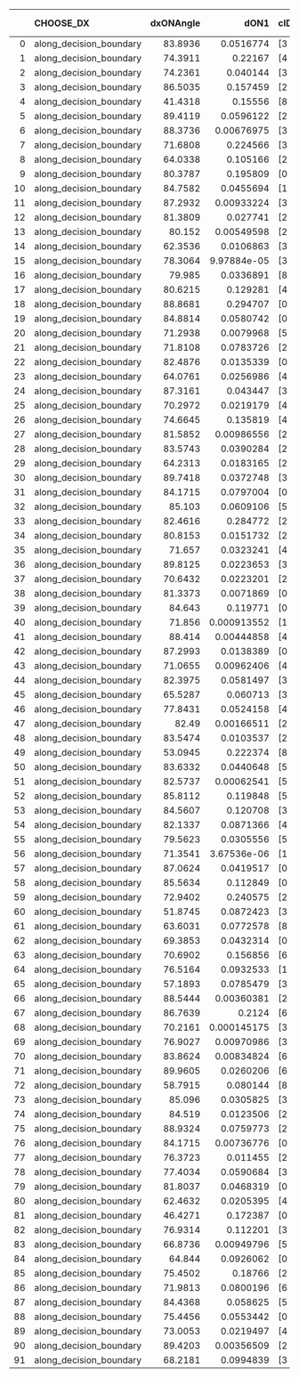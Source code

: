 |    | CHOOSE_DX               |   dxONAngle |        dON1 | cIDON1   |   dON_patch_1 |   nTON |         dON |   dxOFFAngle |       dOFF1 | cIDOFF1   |   dOFF_patch_1 |   nTOFF |        dOFF | SUCCESS   |   nExp |   dual_point_id |   subpoint_time_seconds |   total_execution_time |       logp |        dOFF/dON | Vote dOFF>dON   |
|---:|:------------------------|------------:|------------:|:---------|--------------:|-------:|------------:|-------------:|------------:|:----------|---------------:|--------:|------------:|:----------|-------:|----------------:|------------------------:|-----------------------:|-----------:|----------------:|:----------------|
|  0 | along_decision_boundary |     83.8936 | 0.0516774   | [3 5]    |   0.0516774   |      1 | 0.0516774   |      88.2434 | 0.00475379  | [3 5]     |    0.00475379  |       1 | 0.00475379  | False     |      1 |               1 |                1.12543  |                1.48915 |  0         |     0.0919896   | False           |
|  1 | along_decision_boundary |     74.3911 | 0.22167     | [4 8]    |   0.22167     |      1 | 0.22167     |      76.7082 | 0.0222542   | [4 8]     |    0.0222542   |       1 | 0.0222542   | False     |      2 |               2 |                1.18474  |                2.67991 | -0.5       |     0.100393    | False           |
|  2 | along_decision_boundary |     74.2361 | 0.040144    | [3 5]    |   0.040144    |      1 | 0.040144    |      83.6288 | 0.389252    | [3 5]     |    0.389252    |       1 | 0.389252    | True      |      3 |               3 |                2.08178  |                4.77216 | -1         |     9.6964      | True            |
|  3 | along_decision_boundary |     86.5035 | 0.157459    | [2 8]    |   0.157459    |      1 | 0.157459    |      78.9519 | 0.178374    | [2 8]     |    0.178374    |       1 | 0.178374    | True      |      4 |               4 |                2.07551  |                6.85595 | -0.166667  |     1.13283     | True            |
|  4 | along_decision_boundary |     41.4318 | 0.15556     | [8 9]    |   0.15556     |      1 | 0.15556     |      47.6028 | 0.0153438   | [8 9]     |    0.0153438   |       1 | 0.0153438   | False     |      5 |               5 |                1.50829  |                8.37123 | -0         |     0.0986358   | False           |
|  5 | along_decision_boundary |     89.4119 | 0.0596122   | [2 9]    |   0.0596122   |      1 | 0.0596122   |      87.3962 | 0.0914844   | [2 9]     |    0.0914844   |       1 | 0.0914844   | True      |      6 |               6 |                0.968323 |                9.34656 | -0.1       |     1.53466     | True            |
|  6 | along_decision_boundary |     88.3736 | 0.00676975  | [3 5]    |   0.00676975  |      1 | 0.00676975  |      88.3526 | 0.029105    | [3 5]     |    0.029105    |       1 | 0.029105    | True      |      7 |               7 |                1.1267   |               10.4803  | -0         |     4.29927     | True            |
|  7 | along_decision_boundary |     71.6808 | 0.224566    | [3 7]    |   0.224566    |      1 | 0.224566    |      72.3715 | 0.198912    | [3 7]     |    0.198912    |       1 | 0.198912    | False     |      8 |               8 |                1.64837  |               12.1336  | -0.0714286 |     0.885764    | False           |
|  8 | along_decision_boundary |     64.0338 | 0.105166    | [2 8]    |   0.105166    |      1 | 0.105166    |      76.479  | 0.0616142   | [2 8]     |    0.0616142   |       1 | 0.0616142   | False     |      9 |               9 |                1.06912  |               13.2107  | -0         |     0.585878    | False           |
|  9 | along_decision_boundary |     80.3787 | 0.195809    | [0 1]    |   0.195809    |      1 | 0.195809    |      80.3735 | 0.16232     | [0 1]     |    0.16232     |       1 | 0.16232     | False     |     10 |              10 |                1.81719  |               15.0359  | -0.0555556 |     0.82897     | False           |
| 10 | along_decision_boundary |     84.7582 | 0.0455694   | [1 8]    |   0.0455694   |      1 | 0.0455694   |      84.3728 | 1.0961e-06  | [1 8]     |    1.0961e-06  |       1 | 1.0961e-06  | False     |     11 |              11 |                1.02975  |               16.0709  | -0.2       |     2.40535e-05 | False           |
| 11 | along_decision_boundary |     87.2932 | 0.00933224  | [3 6]    |   0.00933224  |      1 | 0.00933224  |      81.5322 | 0.00533231  | [3 6]     |    0.00533231  |       1 | 0.00533231  | False     |     12 |              12 |                0.897998 |               16.9749  | -0.409091  |     0.571386    | False           |
| 12 | along_decision_boundary |     81.3809 | 0.027741    | [2 6]    |   0.027741    |      1 | 0.027741    |      71.5175 | 0.0857065   | [2 6]     |    0.0857065   |       1 | 0.0857065   | True      |     13 |              13 |                0.887912 |               17.8681  | -0.666667  |     3.08952     | True            |
| 13 | along_decision_boundary |     80.152  | 0.00549598  | [2 4]    |   0.00549598  |      1 | 0.00549598  |      80.79   | 0.082088    | [2 4]     |    0.082088    |       1 | 0.082088    | True      |     14 |              14 |                0.658952 |               18.5331  | -0.346154  |    14.936       | True            |
| 14 | along_decision_boundary |     62.3536 | 0.0106863   | [3 5]    |   0.0106863   |      1 | 0.0106863   |      62.775  | 0.0848272   | [3 5]     |    0.0848272   |       1 | 0.0848272   | True      |     15 |              15 |                1.06941  |               19.6105  | -0.142857  |     7.93794     | True            |
| 15 | along_decision_boundary |     78.3064 | 9.97884e-05 | [3 9]    |   9.97884e-05 |      1 | 9.97884e-05 |      77.2964 | 0.165812    | [3 9]     |    0.165812    |       1 | 0.165812    | True      |     16 |              16 |                1.49374  |               21.1093  | -0.0333333 |  1661.64        | True            |
| 16 | along_decision_boundary |     79.985  | 0.0336891   | [8 9]    |   0.0336891   |      1 | 0.0336891   |      84.5805 | 0.0356953   | [8 9]     |    0.0356953   |       1 | 0.0356953   | True      |     17 |              17 |                0.956977 |               22.0762  | -0         |     1.05955     | True            |
| 17 | along_decision_boundary |     80.6215 | 0.129281    | [4 6]    |   0.129281    |      1 | 0.129281    |      85.4147 | 0.183195    | [4 6]     |    0.183195    |       1 | 0.183195    | True      |     18 |              18 |                1.21609  |               23.3041  | -0.0294118 |     1.41703     | True            |
| 18 | along_decision_boundary |     88.8681 | 0.294707    | [0 1]    |   0.294707    |      1 | 0.294707    |      89.5822 | 0.0801754   | [0 1]     |    0.0801754   |       1 | 0.0801754   | False     |     19 |              19 |                1.70152  |               25.0137  | -0.111111  |     0.272051    | False           |
| 19 | along_decision_boundary |     84.8814 | 0.0580742   | [0 9]    |   0.0580742   |      1 | 0.0580742   |      72.7517 | 0.210744    | [1 9]     |    0.210744    |       1 | 0.210744    | True      |     20 |              20 |                1.5052   |               26.5289  | -0.0263158 |     3.62887     | True            |
| 20 | along_decision_boundary |     71.2938 | 0.0079968   | [5 7]    |   0.0079968   |      1 | 0.0079968   |      59.5863 | 0.050145    | [5 7]     |    0.050145    |       1 | 0.050145    | True      |     21 |              21 |                0.916023 |               27.4539  | -0.1       |     6.27063     | True            |
| 21 | along_decision_boundary |     71.8108 | 0.0783726   | [2 7]    |   0.0783726   |      1 | 0.0783726   |      71.7865 | 0.00355147  | [2 7]     |    0.00355147  |       1 | 0.00355147  | False     |     22 |              22 |                1.07691  |               28.5389  | -0.214286  |     0.0453152   | False           |
| 22 | along_decision_boundary |     82.4876 | 0.0135339   | [0 4]    |   0.0135339   |      1 | 0.0135339   |      78.7116 | 0.0314036   | [1 4]     |    0.0314036   |       1 | 0.0314036   | True      |     23 |              23 |                1.14909  |               29.699   | -0.0909091 |     2.32036     | True            |
| 23 | along_decision_boundary |     64.0761 | 0.0256986   | [4 8]    |   0.0256986   |      1 | 0.0256986   |      64.7141 | 0.0513454   | [4 8]     |    0.0513454   |       1 | 0.0513454   | True      |     24 |              24 |                0.924413 |               30.6314  | -0.195652  |     1.99798     | True            |
| 24 | along_decision_boundary |     87.3161 | 0.043447    | [3 4]    |   0.043447    |      1 | 0.043447    |      87.091  | 0.000834877 | [3 4]     |    0.000834877 |       1 | 0.000834877 | False     |     25 |              25 |                0.953234 |               31.5896  | -0.333333  |     0.019216    | False           |
| 25 | along_decision_boundary |     70.2972 | 0.0219179   | [4 6]    |   0.0219179   |      1 | 0.0219179   |      80.1922 | 0.0810865   | [4 6]     |    0.0810865   |       1 | 0.0810865   | True      |     26 |              26 |                1.15474  |               32.7534  | -0.18      |     3.69955     | True            |
| 26 | along_decision_boundary |     74.6645 | 0.135819    | [4 6]    |   0.135819    |      1 | 0.135819    |      83.5733 | 0.0912753   | [4 6]     |    0.0912753   |       1 | 0.0912753   | False     |     27 |              27 |                1.39252  |               34.1571  | -0.307692  |     0.672038    | False           |
| 27 | along_decision_boundary |     81.5852 | 0.00986556  | [2 6]    |   0.00986556  |      1 | 0.00986556  |      79.6092 | 0.0650555   | [2 6]     |    0.0650555   |       1 | 0.0650555   | True      |     28 |              28 |                1.06653  |               35.2297  | -0.166667  |     6.5942      | True            |
| 28 | along_decision_boundary |     83.5743 | 0.0390284   | [2 3]    |   0.0390284   |      1 | 0.0390284   |      85.022  | 0.00871289  | [2 3]     |    0.00871289  |       1 | 0.00871289  | False     |     29 |              29 |                1.15291  |               36.3886  | -0.285714  |     0.223245    | False           |
| 29 | along_decision_boundary |     64.2313 | 0.0183165   | [2 7]    |   0.0183165   |      1 | 0.0183165   |      64.5175 | 0.0892747   | [2 7]     |    0.0892747   |       1 | 0.0892747   | True      |     30 |              30 |                1.76459  |               38.1628  | -0.155172  |     4.87401     | True            |
| 30 | along_decision_boundary |     89.7418 | 0.0372748   | [3 7]    |   0.0372748   |      1 | 0.0372748   |      86.1455 | 0.0326341   | [3 7]     |    0.0326341   |       1 | 0.0326341   | False     |     31 |              31 |                1.44156  |               39.6123  | -0.266667  |     0.875501    | False           |
| 31 | along_decision_boundary |     84.1715 | 0.0797004   | [0 1]    |   0.0797004   |      1 | 0.0797004   |      83.9968 | 0.198571    | [0 1]     |    0.198571    |       1 | 0.198571    | True      |     32 |              32 |                2.10933  |               41.7307  | -0.145161  |     2.49147     | True            |
| 32 | along_decision_boundary |     85.103  | 0.0609106   | [5 9]    |   0.0609106   |      1 | 0.0609106   |      81.2512 | 0.0247649   | [5 9]     |    0.0247649   |       1 | 0.0247649   | False     |     33 |              33 |                1.55739  |               43.2972  | -0.25      |     0.406577    | False           |
| 33 | along_decision_boundary |     82.4616 | 0.284772    | [2 7]    |   0.284772    |      1 | 0.284772    |      86.4288 | 0.188444    | [2 7]     |    0.188444    |       1 | 0.188444    | False     |     34 |              34 |                2.42538  |               45.7324  | -0.136364  |     0.661737    | False           |
| 34 | along_decision_boundary |     80.8153 | 0.0151732   | [2 8]    |   0.0151732   |      1 | 0.0151732   |      89.4961 | 0.013299    | [2 8]     |    0.013299    |       1 | 0.013299    | False     |     35 |              35 |                0.729376 |               46.4668  | -0.0588235 |     0.87648     | False           |
| 35 | along_decision_boundary |     71.657  | 0.0323241   | [4 8]    |   0.0323241   |      1 | 0.0323241   |      74.5449 | 0.0384448   | [4 8]     |    0.0384448   |       1 | 0.0384448   | True      |     36 |              36 |                1.00374  |               47.4785  | -0.0142857 |     1.18936     | True            |
| 36 | along_decision_boundary |     89.8125 | 0.0223653   | [3 4]    |   0.0223653   |      1 | 0.0223653   |      80.5642 | 0.0487452   | [3 4]     |    0.0487452   |       1 | 0.0487452   | True      |     37 |              38 |                1.09541  |               50.213   | -0.0555556 |     2.1795      | True            |
| 37 | along_decision_boundary |     70.6432 | 0.0223201   | [2 3]    |   0.0223201   |      1 | 0.0223201   |      65.8581 | 0.605517    | [2 3]     |    0.605517    |       1 | 0.605517    | True      |     38 |              39 |                2.45731  |               52.6788  | -0.121622  |    27.1287      | True            |
| 38 | along_decision_boundary |     81.3373 | 0.0071869   | [0 1]    |   0.0071869   |      1 | 0.0071869   |      88.361  | 0.388023    | [0 1]     |    0.388023    |       1 | 0.388023    | True      |     39 |              40 |                0.896108 |               53.5819  | -0.210526  |    53.9902      | True            |
| 39 | along_decision_boundary |     84.643  | 0.119771    | [0 3]    |   0.119771    |      1 | 0.119771    |      62.796  | 3.30691e-05 | [1 3]     |    3.30691e-05 |       1 | 3.30691e-05 | False     |     40 |              41 |                0.897633 |               54.4885  | -0.320513  |     0.000276103 | False           |
| 40 | along_decision_boundary |     71.856  | 0.000913552 | [1 7]    |   0.000913552 |      1 | 0.000913552 |      69.4431 | 9.68319e-06 | [0 7]     |    9.68319e-06 |       1 | 9.68319e-06 | False     |     41 |              42 |                0.741578 |               55.2397  | -0.2       |     0.0105995   | False           |
| 41 | along_decision_boundary |     88.414  | 0.00444858  | [4 7]    |   0.00444858  |      1 | 0.00444858  |      83.9401 | 0.0424001   | [4 7]     |    0.0424001   |       1 | 0.0424001   | True      |     42 |              43 |                1.0466   |               56.2913  | -0.109756  |     9.53116     | True            |
| 42 | along_decision_boundary |     87.2993 | 0.0138389   | [0 1]    |   0.0138389   |      1 | 0.0138389   |      83.6612 | 0.298169    | [0 1]     |    0.298169    |       1 | 0.298169    | True      |     43 |              44 |                1.48114  |               57.7785  | -0.190476  |    21.5457      | True            |
| 43 | along_decision_boundary |     71.0655 | 0.00962406  | [4 8]    |   0.00962406  |      1 | 0.00962406  |      74.4863 | 0.0239545   | [4 8]     |    0.0239545   |       1 | 0.0239545   | True      |     44 |              46 |                1.66854  |               59.4947  | -0.290698  |     2.48902     | True            |
| 44 | along_decision_boundary |     82.3975 | 0.0581497   | [3 4]    |   0.0581497   |      1 | 0.0581497   |      84.4511 | 0.0778297   | [3 4]     |    0.0778297   |       1 | 0.0778297   | True      |     45 |              48 |                0.901005 |               60.4315  | -0.409091  |     1.33844     | True            |
| 45 | along_decision_boundary |     65.5287 | 0.060713    | [3 9]    |   0.060713    |      1 | 0.060713    |      75.519  | 0.0148503   | [3 9]     |    0.0148503   |       1 | 0.0148503   | False     |     46 |              49 |                1.32805  |               61.7675  | -0.544444  |     0.244599    | False           |
| 46 | along_decision_boundary |     77.8431 | 0.0524158   | [4 8]    |   0.0524158   |      1 | 0.0524158   |      84.5466 | 0.0663247   | [4 8]     |    0.0663247   |       1 | 0.0663247   | True      |     47 |              50 |                0.815583 |               62.5966  | -0.391304  |     1.26536     | True            |
| 47 | along_decision_boundary |     82.49   | 0.00166511  | [2 8]    |   0.00166511  |      1 | 0.00166511  |      80.7843 | 0.137129    | [2 8]     |    0.137129    |       1 | 0.137129    | True      |     48 |              51 |                0.83246  |               63.4371  | -0.521277  |    82.3544      | True            |
| 48 | along_decision_boundary |     83.5474 | 0.0103537   | [2 5]    |   0.0103537   |      1 | 0.0103537   |      88.7234 | 0.0587877   | [2 5]     |    0.0587877   |       1 | 0.0587877   | True      |     49 |              53 |                0.790763 |               64.2678  | -0.666667  |     5.67794     | True            |
| 49 | along_decision_boundary |     53.0945 | 0.222374    | [8 9]    |   0.222374    |      1 | 0.222374    |      52.4197 | 0.0953716   | [8 9]     |    0.0953716   |       1 | 0.0953716   | False     |     50 |              54 |                1.29555  |               65.5684  | -0.826531  |     0.428879    | False           |
| 50 | along_decision_boundary |     83.6332 | 0.0440648   | [5 8]    |   0.0440648   |      1 | 0.0440648   |      84.7071 | 0.0616898   | [5 8]     |    0.0616898   |       1 | 0.0616898   | True      |     51 |              55 |                0.695243 |               66.276   | -0.64      |     1.39998     | True            |
| 51 | along_decision_boundary |     82.5737 | 0.00062541  | [5 9]    |   0.00062541  |      1 | 0.00062541  |      86.9213 | 0.0653491   | [5 9]     |    0.0653491   |       1 | 0.0653491   | True      |     52 |              56 |                1.3288   |               67.6142  | -0.794118  |   104.49        | True            |
| 52 | along_decision_boundary |     85.8112 | 0.119848    | [5 6]    |   0.119848    |      1 | 0.119848    |      86.5668 | 0.179562    | [5 6]     |    0.179562    |       1 | 0.179562    | True      |     53 |              57 |                1.0074   |               68.6296  | -0.961538  |     1.49825     | True            |
| 53 | along_decision_boundary |     84.5607 | 0.120708    | [3 5]    |   0.120708    |      1 | 0.120708    |      89.4122 | 0.0147387   | [3 5]     |    0.0147387   |       1 | 0.0147387   | False     |     54 |              58 |                1.38246  |               70.0201  | -1.14151   |     0.122102    | False           |
| 54 | along_decision_boundary |     82.1337 | 0.0871366   | [4 7]    |   0.0871366   |      1 | 0.0871366   |      88.3708 | 0.00739195  | [4 7]     |    0.00739195  |       1 | 0.00739195  | False     |     55 |              60 |                0.842332 |               73.3065  | -0.925926  |     0.0848317   | False           |
| 55 | along_decision_boundary |     79.5623 | 0.0305556   | [5 6]    |   0.0305556   |      1 | 0.0305556   |      80.6821 | 0.115125    | [5 6]     |    0.115125    |       1 | 0.115125    | True      |     56 |              61 |                1.25577  |               74.5736  | -0.736364  |     3.76773     | True            |
| 56 | along_decision_boundary |     71.3541 | 3.67536e-06 | [1 2]    |   3.67536e-06 |      1 | 3.67536e-06 |      85.3211 | 0.0430449   | [0 2]     |    0.0430449   |       1 | 0.0430449   | True      |     57 |              63 |                0.844541 |               76.6739  | -0.892857  | 11711.8         | True            |
| 57 | along_decision_boundary |     87.0624 | 0.0419517   | [0 1]    |   0.0419517   |      1 | 0.0419517   |      78.8421 | 0.0141078   | [0 1]     |    0.0141078   |       1 | 0.0141078   | False     |     58 |              64 |                0.749367 |               77.4306  | -1.0614    |     0.336286    | False           |
| 58 | along_decision_boundary |     85.5634 | 0.112849    | [0 1]    |   0.112849    |      1 | 0.112849    |      63.3341 | 0.0123339   | [0 1]     |    0.0123339   |       1 | 0.0123339   | False     |     59 |              65 |                1.43117  |               78.8718  | -0.862069  |     0.109295    | False           |
| 59 | along_decision_boundary |     72.9402 | 0.240575    | [2 5]    |   0.240575    |      1 | 0.240575    |      75.3861 | 0.0405691   | [2 5]     |    0.0405691   |       1 | 0.0405691   | False     |     60 |              66 |                1.66804  |               80.5489  | -0.686441  |     0.168634    | False           |
| 60 | along_decision_boundary |     51.8745 | 0.0872423   | [3 7]    |   0.0872423   |      1 | 0.0872423   |      54.8069 | 0.128069    | [3 7]     |    0.128069    |       1 | 0.128069    | True      |     61 |              67 |                1.05302  |               81.6069  | -0.533333  |     1.46797     | True            |
| 61 | along_decision_boundary |     63.6031 | 0.0772578   | [8 9]    |   0.0772578   |      1 | 0.0772578   |      71.7998 | 0.0257879   | [8 9]     |    0.0257879   |       1 | 0.0257879   | False     |     62 |              68 |                0.863249 |               82.4751  | -0.663934  |     0.333791    | False           |
| 62 | along_decision_boundary |     69.3853 | 0.0432314   | [0 8]    |   0.0432314   |      1 | 0.0432314   |      69.3417 | 0.000223292 | [1 8]     |    0.000223292 |       1 | 0.000223292 | False     |     63 |              69 |                0.783072 |               83.2632  | -0.516129  |     0.00516504  | False           |
| 63 | along_decision_boundary |     70.6902 | 0.156856    | [6 9]    |   0.156856    |      1 | 0.156856    |      77.4062 | 0.0630479   | [6 9]     |    0.0630479   |       1 | 0.0630479   | False     |     64 |              70 |                1.04274  |               84.3115  | -0.388889  |     0.401947    | False           |
| 64 | along_decision_boundary |     76.5164 | 0.0932533   | [1 9]    |   0.0932533   |      1 | 0.0932533   |      71.585  | 0.0930569   | [1 9]     |    0.0930569   |       1 | 0.0930569   | False     |     65 |              71 |                0.862584 |               85.181   | -0.28125   |     0.997894    | False           |
| 65 | along_decision_boundary |     57.1893 | 0.0785479   | [3 7]    |   0.0785479   |      1 | 0.0785479   |      57.5729 | 0.250751    | [3 7]     |    0.250751    |       1 | 0.250751    | True      |     66 |              72 |                1.24641  |               86.4355  | -0.192308  |     3.19233     | True            |
| 66 | along_decision_boundary |     88.5444 | 0.00360381  | [2 9]    |   0.00360381  |      1 | 0.00360381  |      86.5609 | 0.00358746  | [2 9]     |    0.00358746  |       1 | 0.00358746  | False     |     67 |              73 |                0.785207 |               87.2257  | -0.272727  |     0.995463    | False           |
| 67 | along_decision_boundary |     86.7639 | 0.2124      | [6 7]    |   0.2124      |      1 | 0.2124      |      87.0146 | 0.0418665   | [6 7]     |    0.0418665   |       1 | 0.0418665   | False     |     68 |              74 |                1.31757  |               88.5532  | -0.186567  |     0.197111    | False           |
| 68 | along_decision_boundary |     70.2161 | 0.000145175 | [3 5]    |   0.000145175 |      1 | 0.000145175 |      72.8876 | 0.0173295   | [3 5]     |    0.0173295   |       1 | 0.0173295   | True      |     69 |              75 |                0.974926 |               89.5342  | -0.117647  |   119.37        | True            |
| 69 | along_decision_boundary |     76.9027 | 0.00970986  | [3 5]    |   0.00970986  |      1 | 0.00970986  |      79.697  | 0.0625262   | [3 5]     |    0.0625262   |       1 | 0.0625262   | True      |     70 |              76 |                0.989326 |               90.5285  | -0.181159  |     6.43946     | True            |
| 70 | along_decision_boundary |     83.8624 | 0.00834824  | [6 7]    |   0.00834824  |      1 | 0.00834824  |      83.7241 | 0.0873226   | [6 7]     |    0.0873226   |       1 | 0.0873226   | True      |     71 |              78 |                1.0227   |               93.3393  | -0.257143  |    10.46        | True            |
| 71 | along_decision_boundary |     89.9605 | 0.0260206   | [6 7]    |   0.0260206   |      1 | 0.0260206   |      88.3034 | 0.0546781   | [6 7]     |    0.0546781   |       1 | 0.0546781   | True      |     72 |              79 |                0.97022  |               94.3145  | -0.34507   |     2.10134     | True            |
| 72 | along_decision_boundary |     58.7915 | 0.080144    | [8 9]    |   0.080144    |      1 | 0.080144    |      58.4042 | 0.00911239  | [8 9]     |    0.00911239  |       1 | 0.00911239  | False     |     73 |              80 |                1.08611  |               95.4067  | -0.444444  |     0.1137      | False           |
| 73 | along_decision_boundary |     85.096  | 0.0305825   | [3 6]    |   0.0305825   |      1 | 0.0305825   |      84.6327 | 0.123972    | [3 6]     |    0.123972    |       1 | 0.123972    | True      |     74 |              81 |                1.28832  |               96.704   | -0.335616  |     4.0537      | True            |
| 74 | along_decision_boundary |     84.519  | 0.0123506   | [2 7]    |   0.0123506   |      1 | 0.0123506   |      76.9268 | 0.0479515   | [2 7]     |    0.0479515   |       1 | 0.0479515   | True      |     75 |              82 |                1.07451  |               97.7884  | -0.432432  |     3.88252     | True            |
| 75 | along_decision_boundary |     88.9324 | 0.0759773   | [2 7]    |   0.0759773   |      1 | 0.0759773   |      68.5659 | 0.115659    | [2 7]     |    0.115659    |       1 | 0.115659    | True      |     76 |              83 |                2.82578  |              100.625   | -0.54      |     1.52229     | True            |
| 76 | along_decision_boundary |     84.1715 | 0.00736776  | [0 1]    |   0.00736776  |      1 | 0.00736776  |      87.56   | 0.000998798 | [0 1]     |    0.000998798 |       1 | 0.000998798 | False     |     77 |              84 |                0.92955  |              101.563   | -0.657895  |     0.135563    | False           |
| 77 | along_decision_boundary |     76.3723 | 0.011455    | [2 6]    |   0.011455    |      1 | 0.011455    |      88.7942 | 0.0403519   | [2 6]     |    0.0403519   |       1 | 0.0403519   | True      |     78 |              85 |                0.784182 |              102.353   | -0.525974  |     3.52264     | True            |
| 78 | along_decision_boundary |     77.4034 | 0.0590684   | [3 7]    |   0.0590684   |      1 | 0.0590684   |      86.5596 | 0.0526512   | [3 7]     |    0.0526512   |       1 | 0.0526512   | False     |     79 |              86 |                0.950847 |              103.311   | -0.641026  |     0.891359    | False           |
| 79 | along_decision_boundary |     81.8037 | 0.0468319   | [0 1]    |   0.0468319   |      1 | 0.0468319   |      87.4005 | 0.0181733   | [0 1]     |    0.0181733   |       1 | 0.0181733   | False     |     80 |              87 |                1.05283  |              104.374   | -0.512658  |     0.388054    | False           |
| 80 | along_decision_boundary |     62.4632 | 0.0205395   | [4 7]    |   0.0205395   |      1 | 0.0205395   |      61.4346 | 0.0430515   | [4 7]     |    0.0430515   |       1 | 0.0430515   | True      |     81 |              88 |                0.981856 |              105.362   | -0.4       |     2.09603     | True            |
| 81 | along_decision_boundary |     46.4271 | 0.172387    | [0 9]    |   0.172387    |      1 | 0.172387    |      55.394  | 2.7956e-05  | [0 9]     |    2.7956e-05  |       1 | 2.7956e-05  | False     |     82 |              90 |                1.17237  |              106.562   | -0.5       |     0.00016217  | False           |
| 82 | along_decision_boundary |     76.9314 | 0.112201    | [3 6]    |   0.112201    |      1 | 0.112201    |      81.1279 | 0.0414486   | [3 6]     |    0.0414486   |       1 | 0.0414486   | False     |     83 |              91 |                1.06437  |              107.635   | -0.390244  |     0.369413    | False           |
| 83 | along_decision_boundary |     66.8736 | 0.00949796  | [5 6]    |   0.00949796  |      1 | 0.00949796  |      75.2518 | 0.00973988  | [5 6]     |    0.00973988  |       1 | 0.00973988  | True      |     84 |              92 |                0.875391 |              108.516   | -0.295181  |     1.02547     | True            |
| 84 | along_decision_boundary |     64.844  | 0.0926062   | [0 8]    |   0.0926062   |      1 | 0.0926062   |      67.5421 | 3.30297e-05 | [1 8]     |    3.30297e-05 |       1 | 3.30297e-05 | False     |     85 |              93 |                0.774198 |              109.298   | -0.380952  |     0.000356669 | False           |
| 85 | along_decision_boundary |     75.4502 | 0.18766     | [2 6]    |   0.18766     |      1 | 0.18766     |      75.8755 | 0.0815384   | [2 6]     |    0.0815384   |       1 | 0.0815384   | False     |     86 |              94 |                1.65221  |              110.956   | -0.288235  |     0.434501    | False           |
| 86 | along_decision_boundary |     71.9813 | 0.0800196   | [6 9]    |   0.0800196   |      1 | 0.0800196   |      76.5746 | 0.242841    | [6 9]     |    0.242841    |       1 | 0.242841    | True      |     87 |              95 |                2.43901  |              113.404   | -0.209302  |     3.03477     | True            |
| 87 | along_decision_boundary |     84.4368 | 0.058625    | [5 6]    |   0.058625    |      1 | 0.058625    |      80.0831 | 0.0627326   | [5 6]     |    0.0627326   |       1 | 0.0627326   | True      |     88 |              96 |                1.3121   |              114.725   | -0.281609  |     1.07006     | True            |
| 88 | along_decision_boundary |     75.4456 | 0.0553442   | [0 1]    |   0.0553442   |      1 | 0.0553442   |      89.8431 | 0.238782    | [0 1]     |    0.238782    |       1 | 0.238782    | True      |     89 |              97 |                1.37206  |              116.103   | -0.363636  |     4.31449     | True            |
| 89 | along_decision_boundary |     73.0053 | 0.0219497   | [4 7]    |   0.0219497   |      1 | 0.0219497   |      88.5787 | 0.0677114   | [4 7]     |    0.0677114   |       1 | 0.0677114   | True      |     90 |              98 |                1.25673  |              117.373   | -0.455056  |     3.08484     | True            |
| 90 | along_decision_boundary |     89.4203 | 0.00356509  | [2 5]    |   0.00356509  |      1 | 0.00356509  |      88.0085 | 0.0014152   | [2 5]     |    0.0014152   |       1 | 0.0014152   | False     |     91 |             100 |                0.894001 |              119.408   | -0.555556  |     0.39696     | False           |
| 91 | along_decision_boundary |     68.2181 | 0.0994839   | [3 5]    |   0.0994839   |      1 | 0.0994839   |      68.0939 | 0.0506693   | [3 5]     |    0.0506693   |       1 | 0.0506693   | False     |     92 |             101 |                0.830818 |              120.247   | -0.445055  |     0.509322    | False           |
